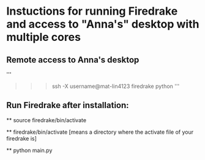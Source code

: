 



# Instuctions for running Firedrake and access to "Anna's" desktop with multiple cores

## Remote access to Anna's desktop
'''
>>> ssh -X username@mat-lin4123
firedrake
python
'''


## Run Firedrake after installation:

** source firedrake/bin/activate

** firedrake/bin/activate [means a directory where the activate file of your firedrake is] 

** python main.py 




